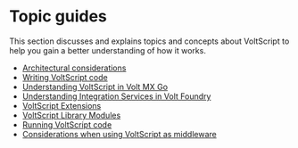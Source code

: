 # Topic guides

This section discusses and explains topics and concepts about VoltScript to help you gain a better understanding of how it works.

<!-- [What is VoltScript](whatis.md)-->
- [Architectural considerations](architectural.md)
- [Writing VoltScript code](writing.md)
- [Understanding VoltScript in Volt MX Go](foundry/voltscript-architecture.md)
- [Understanding Integration Services in Volt Foundry](foundry/foundry-architecture.md)
- [VoltScript Extensions](voltscript-extensions/index.md)
- [VoltScript Library Modules](../references/libraries.md)
- [Running VoltScript code](running.md)
- [Considerations when using VoltScript as middleware](considerations.md)

